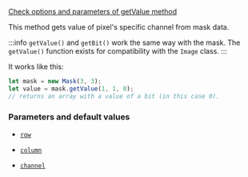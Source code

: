 [Check options and parameters of getValue method](https://image-js.github.io/image-js-typescript/classes/Mask.html#getValue 'github.io link')

This method gets value of pixel's specific channel from mask data.

:::info
`getValue()` and `getBit()` work the same way with the mask. The `getValue()` function exists for compatibility with the `Image` class.
:::

It works like this:

```ts
let mask = new Mask(3, 3);
let value = mask.getValue(1, 1, 0);
// returns an array with a value of a bit (in this case 0).
```

### Parameters and default values

- [`row`](https://image-js.github.io/image-js-typescript/classes/Mask.html#getValue 'github.io link')

- [`column`](https://image-js.github.io/image-js-typescript/classes/Mask.html#getValue 'github.io link')

- [`channel`](https://image-js.github.io/image-js-typescript/classes/Mask.html#getValue 'github.io link')
